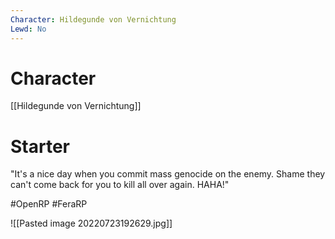 ```yaml
---
Character: Hildegunde von Vernichtung 
Lewd: No
---
```

# Character
[[Hildegunde von Vernichtung]]

# Starter
"It's a nice day when you commit mass genocide on the enemy. Shame they can't come back for you to kill all over again. HAHA!"

#OpenRP #FeraRP 

![[Pasted image 20220723192629.jpg]]